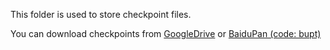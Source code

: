 This folder is used to store checkpoint files.

You can download checkpoints from [GoogleDrive](https://drive.google.com/drive/folders/1hr5XCnGAmrgvcI188sTv_2UvPdJxhiMD?usp=sharing) or [BaiduPan (code: bupt)](https://pan.baidu.com/s/1mHskv4vV4NwhgvvKVqtaeA)
